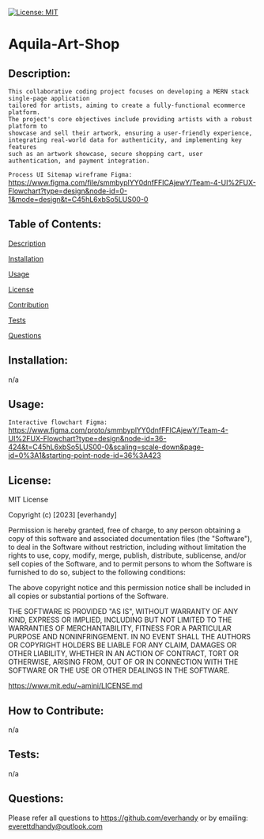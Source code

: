 [![License: MIT](https://img.shields.io/badge/License-MIT-yellow.svg)](https://opensource.org/licenses/MIT)
      
# Aquila-Art-Shop
      
## Description:
```     
This collaborative coding project focuses on developing a MERN stack single-page application
tailored for artists, aiming to create a fully-functional ecommerce platform.
The project's core objectives include providing artists with a robust platform to
showcase and sell their artwork, ensuring a user-friendly experience,
integrating real-world data for authenticity, and implementing key features
such as an artwork showcase, secure shopping cart, user authentication, and payment integration.
```

``Process UI Sitemap wireframe Figma:``
https://www.figma.com/file/smmbyplYY0dnfFFICAjewY/Team-4-UI%2FUX-Flowchart?type=design&node-id=0-1&mode=design&t=C45hL6xbSo5LUS00-0

## Table of Contents:
  
[Description](#description)

[Installation](#installation)

[Usage](#usage)

[License](#license)

[Contribution](#contribution)

[Tests](#tests)

[Questions](#questions)
  
## Installation:
  
n/a
  
## Usage:
  
``Interactive flowchart Figma:``
https://www.figma.com/proto/smmbyplYY0dnfFFICAjewY/Team-4-UI%2FUX-Flowchart?type=design&node-id=36-424&t=C45hL6xbSo5LUS00-0&scaling=scale-down&page-id=0%3A1&starting-point-node-id=36%3A423
  
## License:
  
MIT License
    
Copyright (c) [2023] [everhandy]
                
Permission is hereby granted, free of charge, to any person obtaining a copy of this software and associated documentation files (the "Software"), to deal in the Software without restriction, including without limitation the rights to use, copy, modify, merge, publish, distribute, sublicense, and/or sell copies of the Software, and to permit persons to whom the Software is furnished to do so, subject to the following conditions:
                
The above copyright notice and this permission notice shall be included in all copies or substantial portions of the Software.
                
THE SOFTWARE IS PROVIDED "AS IS", WITHOUT WARRANTY OF ANY KIND, EXPRESS OR IMPLIED, INCLUDING BUT NOT LIMITED TO THE WARRANTIES OF MERCHANTABILITY, FITNESS FOR A PARTICULAR PURPOSE AND NONINFRINGEMENT. IN NO EVENT SHALL THE AUTHORS OR COPYRIGHT HOLDERS BE LIABLE FOR ANY CLAIM, DAMAGES OR OTHER LIABILITY, WHETHER IN AN ACTION OF CONTRACT, TORT OR OTHERWISE, ARISING FROM, OUT OF OR IN CONNECTION WITH THE SOFTWARE OR THE USE OR OTHER DEALINGS IN THE SOFTWARE.

https://www.mit.edu/~amini/LICENSE.md
  
## How to Contribute:
  
n/a
  
## Tests:
  
n/a
  
## Questions:

Please refer all questions to https://github.com/everhandy or by emailing: everettdhandy@outlook.com
